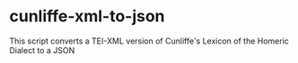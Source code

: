 # cunliffe-xml-to-json
This script converts a TEI-XML version of Cunliffe's Lexicon of the Homeric Dialect to a JSON
